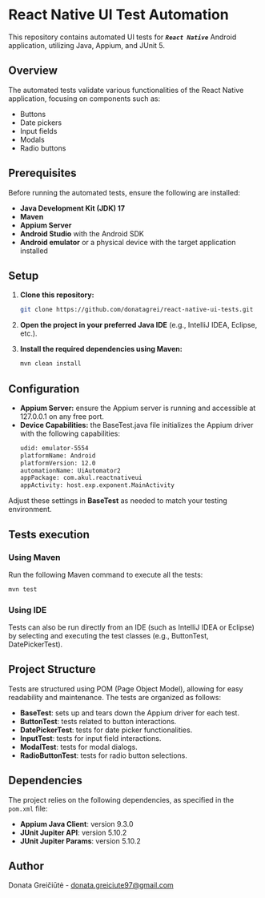 # React Native UI Test Automation

This repository contains automated UI tests for ***`React Native`*** Android application, utilizing Java, Appium, and JUnit 5.

## Overview

The automated tests validate various functionalities of the React Native application, focusing on components such as:
- Buttons
- Date pickers
- Input fields
- Modals
- Radio buttons

## Prerequisites

Before running the automated tests, ensure the following are installed:

- **Java Development Kit (JDK) 17**
- **Maven**
- **Appium Server**
- **Android Studio** with the Android SDK
- **Android emulator** or a physical device with the target application installed

## Setup
1. **Clone this repository:**
   ```bash
   git clone https://github.com/donatagrei/react-native-ui-tests.git
   
2. **Open the project in your preferred Java IDE** (e.g., IntelliJ IDEA, Eclipse, etc.).

3. **Install the required dependencies using Maven:**
   ```bash
   mvn clean install

## Configuration

- **Appium Server:** ensure the Appium server is running and accessible at 127.0.0.1 on any free port.
- **Device Capabilities:** the BaseTest.java file initializes the Appium driver with the following capabilities:
  ```bash
  udid: emulator-5554
  platformName: Android
  platformVersion: 12.0
  automationName: UiAutomator2
  appPackage: com.akul.reactnativeui
  appActivity: host.exp.exponent.MainActivity
  
Adjust these settings in **BaseTest** as needed to match your testing environment.

## Tests execution

### Using Maven
Run the following Maven command to execute all the tests:
  ```bash
  mvn test
  ```

### Using IDE
Tests can also be run directly from an IDE (such as IntelliJ IDEA or Eclipse) by selecting and executing the test classes (e.g., ButtonTest, DatePickerTest).

## Project Structure

Tests are structured using POM (Page Object Model), allowing for easy readability and maintenance. The tests are organized as follows:
- **BaseTest**: sets up and tears down the Appium driver for each test.
- **ButtonTest**: tests related to button interactions.
- **DatePickerTest**: tests for date picker functionalities.
- **InputTest**: tests for input field interactions.
- **ModalTest**: tests for modal dialogs.
- **RadioButtonTest**: tests for radio button selections.

## Dependencies

The project relies on the following dependencies, as specified in the `pom.xml` file:

- **Appium Java Client**: version 9.3.0
- **JUnit Jupiter API**: version 5.10.2
- **JUnit Jupiter Params**: version 5.10.2

## Author

Donata Greičiūtė - donata.greiciute97@gmail.com
